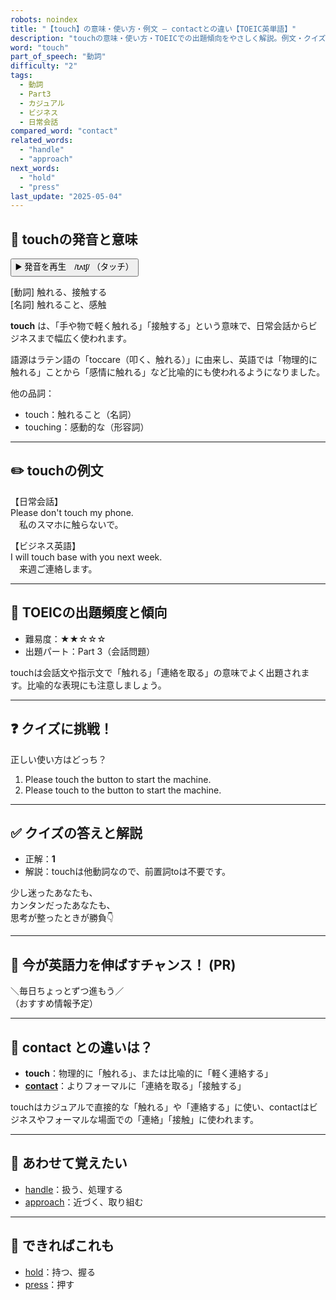 ```yaml
---
robots: noindex
title: "【touch】の意味・使い方・例文 ― contactとの違い【TOEIC英単語】"
description: "touchの意味・使い方・TOEICでの出題傾向をやさしく解説。例文・クイズ付きでcontactとの違いもわかりやすく学べます。"
word: "touch"
part_of_speech: "動詞"
difficulty: "2"
tags:
  - 動詞
  - Part3
  - カジュアル
  - ビジネス
  - 日常会話
compared_word: "contact"
related_words:
  - "handle"
  - "approach"
next_words:
  - "hold"
  - "press"
last_update: "2025-05-04"
---
```


## 🔰 touchの発音と意味

<button class="play-audio" onclick="playTTS('touch')">
  <span class="play-audio-main">
    ▶️ 発音を再生　/tʌtʃ/
  </span>
  <span class="play-audio-sub">
    （タッチ）
  </span>
</button>

[動詞] 触れる、接触する  
[名詞] 触れること、感触

**touch** は、「手や物で軽く触れる」「接触する」という意味で、日常会話からビジネスまで幅広く使われます。

語源はラテン語の「toccare（叩く、触れる）」に由来し、英語では「物理的に触れる」ことから「感情に触れる」など比喩的にも使われるようになりました。

他の品詞：  
- touch：触れること（名詞）
- touching：感動的な（形容詞）

---

## ✏️ touchの例文

【日常会話】  
Please don't touch my phone.  
　私のスマホに触らないで。

【ビジネス英語】  
I will touch base with you next week.  
　来週ご連絡します。

---

## 🎯 TOEICの出題頻度と傾向

- 難易度：★★☆☆☆
- 出題パート：Part 3（会話問題）

touchは会話文や指示文で「触れる」「連絡を取る」の意味でよく出題されます。比喩的な表現にも注意しましょう。

---

## ❓ クイズに挑戦！

正しい使い方はどっち？

1. Please touch the button to start the machine.  
2. Please touch to the button to start the machine.

---

## ✅ クイズの答えと解説

- 正解：**1**
- 解説：touchは他動詞なので、前置詞toは不要です。

少し迷ったあなたも、  
カンタンだったあなたも、  
思考が整ったときが勝負👇️

---

## 🚀 今が英語力を伸ばすチャンス！ (PR)

<div class="info-center">
＼毎日ちょっとずつ進もう／<br>  
（おすすめ情報予定）
</div>

---

## 🤔  contact との違いは？

- **touch**：物理的に「触れる」、または比喩的に「軽く連絡する」
- **[contact](/word/contact/)**：よりフォーマルに「連絡を取る」「接触する」

touchはカジュアルで直接的な「触れる」や「連絡する」に使い、contactはビジネスやフォーマルな場面での「連絡」「接触」に使われます。

---

## 🧩 あわせて覚えたい

- [handle](/word/handle/)：扱う、処理する
- [approach](/word/approach/)：近づく、取り組む

---

## 📖 できればこれも

- [hold](/word/hold/)：持つ、握る
- [press](/word/press/)：押す

<!-- cvid: aid33_bid11 -->
